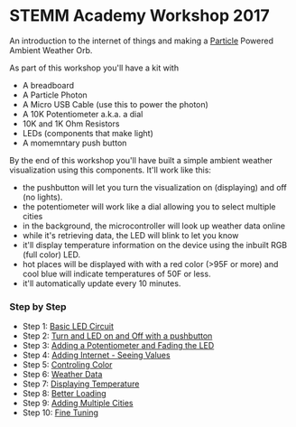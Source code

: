 # STEMM Academy Workshop 2017

An introduction to the internet of things and making a [Particle](http://particle.io) Powered Ambient Weather Orb.

As part of this workshop you'll have a kit with

- A breadboard
- A Particle Photon
- A Micro USB Cable (use this to power the photon)
- A 10K Potentiometer a.k.a. a dial
- 10K and 1K Ohm Resistors
- LEDs (components that make light)
- A momemntary push button

By the end of this workshop you'll have built a simple ambient weather visualization using this components. It'll work like this:
- the pushbutton will let you turn the visualization on (displaying) and off (no lights).
- the potentiometer will work like a dial allowing you to select multiple cities 
- in the background, the microcontroller will look up weather data online 
- while it's retrieving data, the LED will blink to let you know
- it'll display temperature information on the device using the inbuilt RGB (full color) LED.
- hot places will be displayed with with a red color (>95F or more) and cool blue will indicate temperatures of 50F or less.
- it'll automatically update every 10 minutes. 


### Step by Step

- Step 1: [Basic LED Circuit](/step1)
- Step 2: [Turn and LED on and Off with a pushbutton](/step2)
- Step 3: [Adding a Potentiometer and Fading the LED](/step3)
- Step 4: [Adding Internet - Seeing Values](/step4)
- Step 5: [Controling Color](/step5)
- Step 6: [Weather Data](/step6)
- Step 7: [Displaying Temperature](/step7)
- Step 8: [Better Loading](/step8)
- Step 9: [Adding Multiple Cities](/step9)
- Step 10: [Fine Tuning](/step10)

